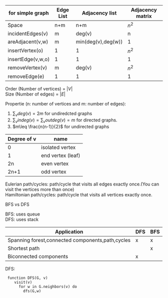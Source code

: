  |   for simple graph  |Edge List|Adjacency list|Adjacency matrix|
|--------|--------|--------|--------|
| Space |n+m |n+m| $n^2$ |
| incidentEdges(v) |m |deg(v)| n |
| areAdjacent(v,w) |m |min(deg(v),deg(w))| 1 |
| insertVertex(o) |1 |1| $n^2$ |
| insertEdge(v,w,o) |1 |1| 1 |
| removeVertex(v) |m |deg(v)| $n^2$ |
| removeEdge(e) |1 |1| 1 |


Order (Number of vertices) = $|V|$ <br/>
Size (Number of edges) = $|E|$ <br/>

Propertie (n: number of vertices and m: number of edges): <br/>

1. $\sum_{v}deg(v)=2m$ for undiredcted graphs <br/>
2. $\sum_{v}indeg(v)=\sum_{v}outdeg(v) =m$ for directed graphs.<br/>
3. $m\leq \frac{n(n-1)}{2}$ for undirected graphs<br/>


| Degree of v     | name     |
|--------|--------|
| 0 | isolated vertex |
| 1 | end vertex (leaf) |
| 2n | even vertex |
| 2n+1 | odd vertex |

Eulerian path/cycles: path/cycle that visits all edges exactly once.(You can visit the vertices more than once) <br/>
Hamiltonian path/cycles: path/cycle that visits all vertices exactly once. <br/>

BFS vs DFS <br/>

BFS: uses queue <br/>
DFS: uses stack <br/>

| Application     | DFS     |BFS|
|--------|--------|--------|
| Spanning forest,connected components,path,cycles | x |x|
| Shortest path |  |x|
| Biconnected components | x ||

DFS: <br/>
~~~
 function DFS(G, v)
    visit(v)
      for w in G.neighbors(v) do
        dfs(G,w)
 ~~~



